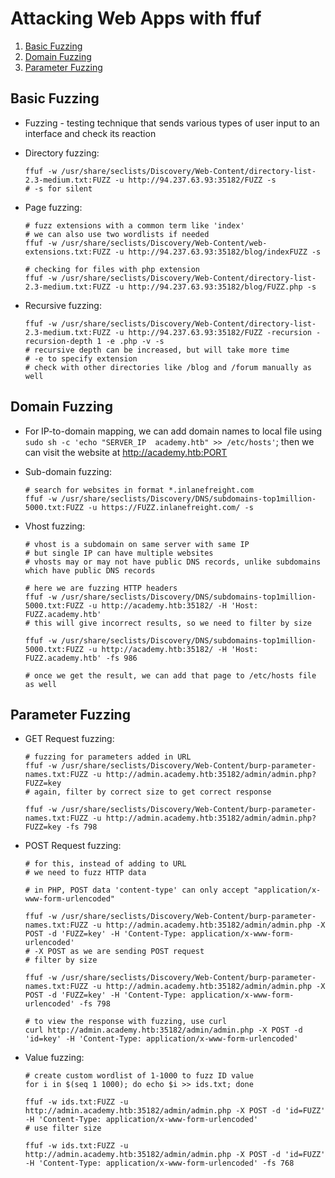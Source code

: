 # Attacking Web Apps with ffuf

1. [Basic Fuzzing](#basic-fuzzing)
1. [Domain Fuzzing](#domain-fuzzing)
1. [Parameter Fuzzing](#parameter-fuzzing)

## Basic Fuzzing

* Fuzzing - testing technique that sends various types of user input to an interface and check its reaction

* Directory fuzzing:

  ```shell
  ffuf -w /usr/share/seclists/Discovery/Web-Content/directory-list-2.3-medium.txt:FUZZ -u http://94.237.63.93:35182/FUZZ -s
  # -s for silent
  ```

* Page fuzzing:

  ```shell
  # fuzz extensions with a common term like 'index'
  # we can also use two wordlists if needed
  ffuf -w /usr/share/seclists/Discovery/Web-Content/web-extensions.txt:FUZZ -u http://94.237.63.93:35182/blog/indexFUZZ -s

  # checking for files with php extension
  ffuf -w /usr/share/seclists/Discovery/Web-Content/directory-list-2.3-medium.txt:FUZZ -u http://94.237.63.93:35182/blog/FUZZ.php -s
  ```

* Recursive fuzzing:

  ```shell
  ffuf -w /usr/share/seclists/Discovery/Web-Content/directory-list-2.3-medium.txt:FUZZ -u http://94.237.63.93:35182/FUZZ -recursion -recursion-depth 1 -e .php -v -s
  # recursive depth can be increased, but will take more time
  # -e to specify extension
  # check with other directories like /blog and /forum manually as well
  ```

## Domain Fuzzing

* For IP-to-domain mapping, we can add domain names to local file using ```sudo sh -c 'echo "SERVER_IP  academy.htb" >> /etc/hosts'```; then we can visit the website at <http://academy.htb:PORT>

* Sub-domain fuzzing:

  ```shell
  # search for websites in format *.inlanefreight.com
  ffuf -w /usr/share/seclists/Discovery/DNS/subdomains-top1million-5000.txt:FUZZ -u https://FUZZ.inlanefreight.com/ -s
  ```

* Vhost fuzzing:

  ```shell
  # vhost is a subdomain on same server with same IP
  # but single IP can have multiple websites
  # vhosts may or may not have public DNS records, unlike subdomains which have public DNS records

  # here we are fuzzing HTTP headers
  ffuf -w /usr/share/seclists/Discovery/DNS/subdomains-top1million-5000.txt:FUZZ -u http://academy.htb:35182/ -H 'Host: FUZZ.academy.htb'
  # this will give incorrect results, so we need to filter by size

  ffuf -w /usr/share/seclists/Discovery/DNS/subdomains-top1million-5000.txt:FUZZ -u http://academy.htb:35182/ -H 'Host: FUZZ.academy.htb' -fs 986

  # once we get the result, we can add that page to /etc/hosts file as well
  ```

## Parameter Fuzzing

* GET Request fuzzing:

  ```shell
  # fuzzing for parameters added in URL
  ffuf -w /usr/share/seclists/Discovery/Web-Content/burp-parameter-names.txt:FUZZ -u http://admin.academy.htb:35182/admin/admin.php?FUZZ=key
  # again, filter by correct size to get correct response

  ffuf -w /usr/share/seclists/Discovery/Web-Content/burp-parameter-names.txt:FUZZ -u http://admin.academy.htb:35182/admin/admin.php?FUZZ=key -fs 798
  ```

* POST Request fuzzing:

  ```shell
  # for this, instead of adding to URL
  # we need to fuzz HTTP data

  # in PHP, POST data 'content-type' can only accept "application/x-www-form-urlencoded"

  ffuf -w /usr/share/seclists/Discovery/Web-Content/burp-parameter-names.txt:FUZZ -u http://admin.academy.htb:35182/admin/admin.php -X POST -d 'FUZZ=key' -H 'Content-Type: application/x-www-form-urlencoded'
  # -X POST as we are sending POST request
  # filter by size

  ffuf -w /usr/share/seclists/Discovery/Web-Content/burp-parameter-names.txt:FUZZ -u http://admin.academy.htb:35182/admin/admin.php -X POST -d 'FUZZ=key' -H 'Content-Type: application/x-www-form-urlencoded' -fs 798

  # to view the response with fuzzing, use curl
  curl http://admin.academy.htb:35182/admin/admin.php -X POST -d 'id=key' -H 'Content-Type: application/x-www-form-urlencoded'
  ```

* Value fuzzing:

  ```shell
  # create custom wordlist of 1-1000 to fuzz ID value
  for i in $(seq 1 1000); do echo $i >> ids.txt; done

  ffuf -w ids.txt:FUZZ -u http://admin.academy.htb:35182/admin/admin.php -X POST -d 'id=FUZZ' -H 'Content-Type: application/x-www-form-urlencoded'
  # use filter size

  ffuf -w ids.txt:FUZZ -u http://admin.academy.htb:35182/admin/admin.php -X POST -d 'id=FUZZ' -H 'Content-Type: application/x-www-form-urlencoded' -fs 768
  ```

